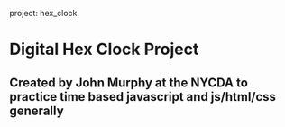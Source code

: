 project: hex_clock

# Digital Hex Clock Project

## Created by John Murphy at the NYCDA to practice time based javascript and js/html/css generally
